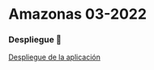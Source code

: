 # Amazonas 03-2022

### Despliegue 🚀
[Despliegue de la aplicación](https://elegant-almeida-9162e4.netlify.app/)
